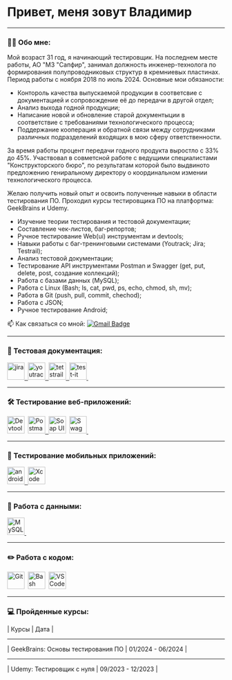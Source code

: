 # Привет, меня зовут Владимир

---

### 👨‍💻 Обо мне:

Мой возраст 31 год, я начинающий тестировщик. На последнем месте работы, АО "МЗ "Сапфир", занимал должность инженер-технолога по формирования полупроводниковых структур в кремниевых пластинах. Период работы с ноября 2018 по июль 2024. 
Основные мои обязаности:
- Контороль качества выпускаемой продукции в соответсвие с документацией и сопровождение её до передачи в другой отдел;
- Анализ выхода годной продукции;
- Написание новой и обновление старой документыции в соответствие с требованиями технологического процесса;
- Поддержание кооперация и обратной связи между сотрудниками различных подразделений входящих в мою сферу ответственности.

За время работы процент передачи годного продукта выростло с 33% до 45%. Участвовал в совметсной работе с ведущими специалистами "Конструкторского бюро", по результатам которой было выдвиното предложению гениральному директору о координальном измении технологического процесса.

Желаю получить новый опыт и освоить полученные навыки в области тестирования ПО. Проходил курсы тестировщика ПО на платфортма: GeekBrains и Udemy. 
- Изучение теории тестирования и тестовой документации;
- Составление чек-листов, баг-репортов;
- Ручное тестирование Web(ui) инструментам и devtools;
- Навыки работы с баг-тренинговыми системами (Youtrack; Jira; Testrail);
- Анализ тестовой документации;
- Тестирование API инструментами Postman и Swagger (get, put, delete, post, создание коллекций);
- Работа с базами данных (MySQL);
- Работа с Linux (Bash; ls, cat, pwd, ps, echo, chmod, sh, mv);
- Работа в Git (push, pull, commit, chechod);
- Работа с JSON;
- Ручное тестирование Android;

📫 Как связаться со мной:  [![Gmail Badge](https://img.shields.io/badge/-Gmail-red?style=flat&logo=Gmail&logoColor=white)](mailto:qa.maverik2156@gmail.com)

---

### 📁 Тестовая документация:

<div>
<a href= https://drive.google.com/drive/folders/1UTGQAkeAe8QnUTs74XUm7zMixbCARpaM?usp=drive_link> 
  <img src="https://cdn.jsdelivr.net/gh/devicons/devicon/icons/jira/jira-original.svg"
   title="jira" alt="jira" width="40" height="40"/>&nbsp
  <img src="https://upload.wikimedia.org/wikipedia/commons/thumb/8/8d/YouTrack_Icon.svg/1024px-YouTrack_Icon.svg.png?20200803082248" 
  title="youtrack" alt="youtrack" width="40" height="40"/>&nbsp
  <img src="https://codahosted.io/packs/21236/unversioned/assets/LOGO/ba1091c59bab89cd2fd0f289622731fe16113d7b00905abe64759c313a4b73b76c1b0426076ed76cb74752234c734131df46992d5b8b48fc13e264240e4f7119f736cfeb64df36ded54b5cbf6198b9cadedf18dd0cac5c7dbcd16e6336c29363cd1292ba" 
  title="testrail" alt="tetstrail" width="40" height="40"/>&nbsp
  <img src="https://testit.software/themes/ino-testit/assets/images/logo/logo.svg" 
  alt="test-it" title="test-it" alt="test-it" width="40" height="40"/>&nbsp
 </a>
</div>

---

### 🛠 Тестирование веб-приложений:

<div>
  <img src="https://d33wubrfki0l68.cloudfront.net/38b5c953a4667366685d55db55d057c86db1fc54/a0fdc/static/acae6b24d940347661ca901ea07f47c1/chrome-dev-logo-icon.png" 
  title="Devtools" alt="Devtools" width="40" height="40"/>&nbsp
  <a href= https://www.postman.com/docking-module-geoscientist-86782503/workspace/my-workspace/overview> <img src="https://seeklogo.com/images/P/postman-logo-0087CA0D15-seeklogo.com.png"  
  title="Postman" alt="Postman" width="40" height="40"/>&nbsp
  </a>
  <img src="https://soapui.ru/img/soapui-1.png" 
  title="Soap UI" alt="Soap UI" width="40" height="40"/>&nbsp
 <a href= https://petstore.swagger.io/> <img src="https://blog.skillfactory.ru/wp-content/uploads/2023/02/1_ihb6hdmaw48vjtbsjyhbzg-1830140.png" 
  title="Swagger" alt="Swagger" width="40" height="40"/>&nbsp
  </a>
</div>

---

### 📱 Тестирование мобильных приложений:

<div>
  <a href= https://docs.google.com/spreadsheets/d/1WsilpTgDvhfv-MRhvj2gOFj0bnR7UnidgnzMhuWb2ag/edit?usp=sharing>
  <img src="https://cdn.jsdelivr.net/gh/devicons/devicon/icons/androidstudio/androidstudio-original.svg" 
  title="android-studio" alt="android-studio" width="40" height="40"/>&nbsp
  </a>
  <img src="https://cdn.jsdelivr.net/gh/devicons/devicon/icons/xcode/xcode-original.svg" 
  title="Xcode" alt="Xcode" width="40" height="40"/>&nbsp
 </div>

---

### 💾 Работа с данными:

<div>
<a href= https://drive.google.com/drive/folders/1Wez-RWlt86BSik-SUOcIX5HTq3fJk2Yd?usp=sharing>
  <img src="https://cdn.jsdelivr.net/gh/devicons/devicon/icons/mysql/mysql-original.svg" 
  title="MySQL" alt="MySQL" width="40" height="40"/>&nbsp
</a>
</div>

---

### ✏️ Работа с кодом:

<div>
  <img src="https://cdn.jsdelivr.net/gh/devicons/devicon/icons/git/git-original.svg" 
  title="Git" alt="Git" width="40" height="40"/>&nbsp
  <img src="https://upload.wikimedia.org/wikipedia/commons/thumb/4/4b/Bash_Logo_Colored.svg/1024px-Bash_Logo_Colored.svg.png?20180723054350"
   title="Bash" alt="Bash" width="40" height="40"/>&nbsp
  <img src="https://cdn.jsdelivr.net/gh/devicons/devicon/icons/vscode/vscode-original.svg"
   title="VSCode" alt="VSCode" width="40" height="40"/>&nbsp
  
</div>

---

 ### 💻 Пройденные курсы:

| Курсы                                                           | Дата              | 

---

| GeekBrains: Основы тестирования ПО                              | 01/2024 - 06/2024 | 

---

| Udemy: Тестировщик с нуля                                       | 09/2023 - 12/2023 | 

